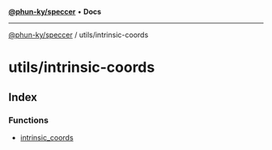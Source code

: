 [**@phun-ky/speccer**](../../README.md) • **Docs**

***

[@phun-ky/speccer](../../README.md) / utils/intrinsic-coords

# utils/intrinsic-coords

## Index

### Functions

- [intrinsic\_coords](functions/intrinsic_coords.md)
